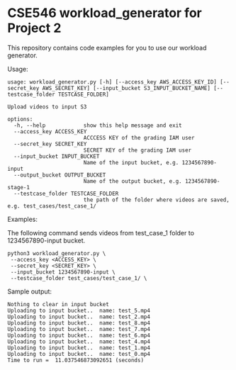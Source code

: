 # CSE546 workload_generator for Project 2

This repository contains code examples for you to use our workload generator.

Usage:
```
usage: workload_generator.py [-h] [--access_key AWS_ACCESS_KEY_ID] [--secret_key AWS_SECRET_KEY] [--input_bucket S3_INPUT_BUCKET_NAME] [--testcase_folder TESTCASE_FOLDER]

Upload videos to input S3

options:
  -h, --help            show this help message and exit
  --access_key ACCESS_KEY
                        ACCCESS KEY of the grading IAM user
  --secret_key SECRET_KEY
                        SECRET KEY of the grading IAM user
  --input_bucket INPUT_BUCKET
                        Name of the input bucket, e.g. 1234567890-input
  --output_bucket OUTPUT_BUCKET
                        Name of the output bucket, e.g. 1234567890-stage-1
  --testcase_folder TESTCASE_FOLDER
                        the path of the folder where videos are saved, e.g. test_cases/test_case_1/
```

Examples:

The following command sends videos from test_case_1 folder to 1234567890-input bucket.
```
python3 workload_generator.py \
 --access_key <ACCESS_KEY> \
 --secret_key <SECRET_KEY> \
 --input_bucket 1234567890-input \
 --testcase_folder test_cases/test_case_1/ \
```

Sample output:
```
Nothing to clear in input bucket
Uploading to input bucket..  name: test_5.mp4
Uploading to input bucket..  name: test_2.mp4
Uploading to input bucket..  name: test_8.mp4
Uploading to input bucket..  name: test_7.mp4
Uploading to input bucket..  name: test_6.mp4
Uploading to input bucket..  name: test_4.mp4
Uploading to input bucket..  name: test_1.mp4
Uploading to input bucket..  name: test_0.mp4
Time to run =  11.037546873092651 (seconds)

```

